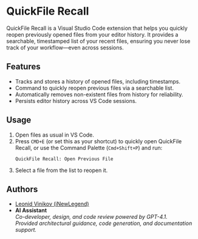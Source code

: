 # QuickFile Recall

QuickFile Recall is a Visual Studio Code extension that helps you quickly reopen previously opened files from your editor history. It provides a searchable, timestamped list of your recent files, ensuring you never lose track of your workflow—even across sessions.

## Features

- Tracks and stores a history of opened files, including timestamps.
- Command to quickly reopen previous files via a searchable list.
- Automatically removes non-existent files from history for reliability.
- Persists editor history across VS Code sessions.

## Usage

1. Open files as usual in VS Code.
2. Press `CMD+E` (or set this as your shortcut) to quickly open QuickFile Recall, or use the Command Palette (`Cmd+Shift+P`) and run:
   ```
   QuickFile Recall: Open Previous File
   ```
3. Select a file from the list to reopen it.

## Authors

- [Leonid Vinikov (iNewLegend)](https://github.com/inewlegend)
- **AI Assistant**  
  _Co-developer, design, and code review powered by GPT-4.1.  
  Provided architectural guidance, code generation, and documentation support._
